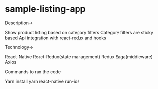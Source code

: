 # sample-listing-app

Description->

Show product listing based on category filters
Category filters are sticky based
Api integration with react-redux and hooks




Technology->

React-Native
React-Redux(state management)
Redux Saga(middleware)
Axios


Commands to run the code

Yarn install
yarn react-native run-ios
